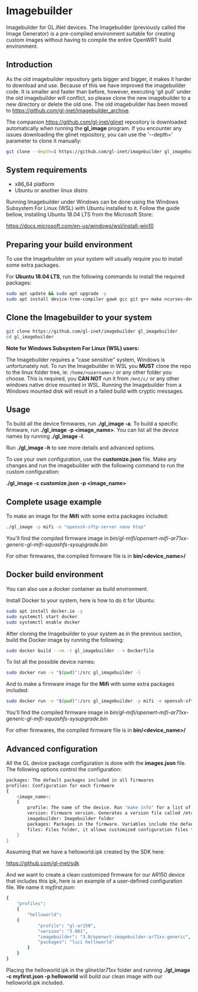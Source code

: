 # Imagebuilder #

Imagebuilder for GL.iNet devices. The Imagebuilder (previously called the Image Generator) is a pre-compiled environment suitable for creating custom images without having to compile the entire OpenWRT build environment.

## Introduction

As the old imagebuilder repository gets bigger and bigger, it makes it harder to download and use. Because of this we have improved the imagebuilder code. It is smaller and faster than before, however, executing 'git pull' under the old imagebuilder will conflict, so please clone the new imagebuilder to a new directory or delete the old one. The old imagebuilder has been moved to https://github.com/gl-inet/imagebuilder_archive.

The companion https://github.com/gl-inet/glinet repository is downloaded automatically when running the **gl_image** program. If you encounter any issues downloading the glinet repository, you can use the '--depth=' parameter to clone it manually:

```bash
git clone --depth=1 https://github.com/gl-inet/imagebuilder gl_imagebuilder
```

## System requirements ##

- x86_64 platform
- Ubuntu or another linux distro

Running Imagebuilder under Windows can be done using the Windows Subsystem For Linux (WSL) with Ubuntu installed to it. Follow the guide bellow, installing Ubuntu 18.04 LTS from the Microsoft Store:

https://docs.microsoft.com/en-us/windows/wsl/install-win10

## Preparing your build environment ##

To use the Imagebuilder on your system will usually require you to install some extra packages.

For **Ubuntu 18.04 LTS**, run the following commands to install the required packages:

```bash
sudo apt update && sudo apt upgrade -y
sudo apt install device-tree-compiler gawk gcc git g++ make ncurses-dev python unzip -y
```

## Clone the Imagebuilder to your system ##

```bash
git clone https://github.com/gl-inet/imagebuilder gl_imagebuilder
cd gl_imagebuilder
```

**Note for Windows Subsystem For Linux (WSL) users:**

The Imagebuilder requires a "case sensitive" system, Windows is unfortunately not. To run the Imagebuilder in WSL you **MUST** clone the repo to the linux folder tree, ie: ```/home/<username>/``` or any other folder you choose. This is required, you **CAN NOT** run it from ```/mnt/c/``` or any other windows native drive mounted in WSL. Running the Imagebuilder from a Windows mounted disk will result in a failed build with cryptic messages.

## Usage ##

To build all the device firmwares, run **./gl_image -a**. To build a specific firmware, run **./gl_image -p <image_name>**. You can list all the device names by running **./gl_image -l**.

Run **./gl_image -h** to see more details and advanced options.

To use your own configuration, use the **customize.json** file. Make any changes and run the imagebuilder with the following command to run the custom configuration:

**./gl_image -c customize.json -p <image_name>**

## Complete usage example ##

To make an image for the **Mifi** with some extra packages included:

```bash
./gl_image -p mifi -e "openssh-sftp-server nano htop"
```

You'll find the compiled firmware image in *bin/gl-mifi/openwrt-mifi-ar71xx-generic-gl-mifi-squashfs-sysupgrade.bin*

For other firmwares, the compiled firmware file is in **bin/<device_name>/**

## Docker build environment ##

You can also use a docker container as build environment.

Install Docker to your system, here is how to do it for Ubuntu:

```bash
sudo apt install docker.io -y
sudo systemctl start docker
sudo systemctl enable docker
```

After cloning the Imagebuilder to your system as in the previous section, build the Docker image by running the following:

```bash
sudo docker build --rm -t gl_imagebuilder - < Dockerfile
```

To list all the possible device names:

```bash
sudo docker run -v "$(pwd)":/src gl_imagebuilder -l
```

And to make a firmware image for the **Mifi** with some extra packages included:

```bash
sudo docker run -v "$(pwd)":/src gl_imagebuilder -p mifi -e openssh-sftp-server nano htop
```

You'll find the compiled firmware image in *bin/gl-mifi/openwrt-mifi-ar71xx-generic-gl-mifi-squashfs-sysupgrade.bin*

For other firmwares, the compiled firmware file is in **bin/<device_name>/**

## Advanced configuration ##

All the GL device package configuration is done with the **images.json** file. The following options control the configuration:

```bash
packages: The default packages included in all firmwares
profiles: Configuration for each firmware
{
    <image_name>:
    {
        profile: The name of the device. Run "make info" for a list of available devices.
        version: Firmware version. Generates a version file called /etc/glversion and overrides /etc/opk/distfeeds.conf with the version number
        imagebuilder: Imagebuilder folder
        packages: Packages in the firmware. Variables include the default packages. Add the package name to include. "-" appended to the package name excludes the package, eg: "-mwan3"
        files: Files folder, it allows customized configuration files to be included in images built with Image Generator, all files from the folder will be copied into device's rootfs("/").
    }
}
```

Assuming that we have a helloworld.ipk created by the SDK here:

https://github.com/gl-inet/sdk

And we want to create a clean customized firmware for our AR150 device that includes this ipk, here is an example of a user-defined configuration file. We name it *myfirst.json*:

```bash
{
    "profiles":
    {
        "helloworld":
	{
            "profile": "gl-ar150",
            "version": "3.001",
            "imagebuilder": "3.0/openwrt-imagebuilder-ar71xx-generic",
            "packages": "luci helloworld"
        }
    }
}
```

Placing the helloworld.ipk in the *glinet/ar71xx* folder and running **./gl_image -c myfirst.json -p helloworld** will build our clean image with our helloworld.ipk included.

